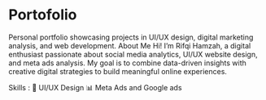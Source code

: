 # Portofolio
Personal portfolio showcasing projects in UI/UX design, digital marketing analysis, and web development.
About Me
Hi! I’m Rifqi Hamzah, a digital enthusiast passionate about social media analytics, UI/UX website design, and meta ads analysis.
My goal is to combine data-driven insights with creative digital strategies to build meaningful online experiences.

Skills :
🎨 UI/UX Design 
📊 Meta Ads and Google ads
